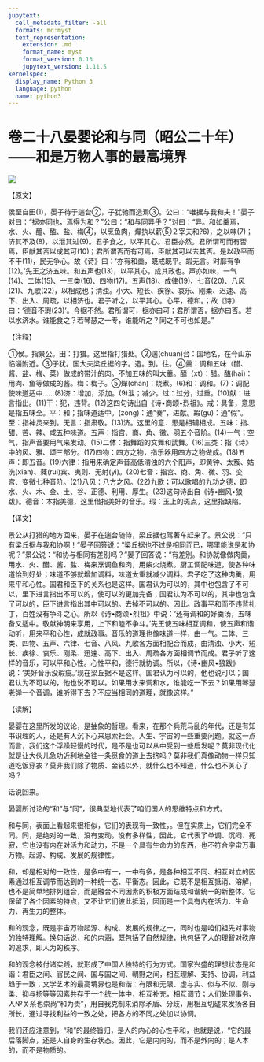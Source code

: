 ```yaml
---
jupytext:
  cell_metadata_filter: -all
  formats: md:myst
  text_representation:
    extension: .md
    format_name: myst
    format_version: 0.13
    jupytext_version: 1.11.5
kernelspec:
  display_name: Python 3
  language: python
  name: python3
---
```

# 卷二十八晏婴论和与同（昭公二十年）——和是万物人事的最高境界

![](image/cover.jpg)

【原文】

侯至自田(1)，晏子待于遄台②，子犹驰而造焉③。公曰：“唯据与我和夫！”晏子对曰：“据亦同也，焉得为和？”公曰：“和与同异乎？”对曰：“异。和如羹焉，水、火、醯、醢、盐、梅④，以烹鱼肉，燀执以薪⑤２宰夫和?6)，之以味(7)；济其不及(8)，以泄其过(9)。君子食之，以平其心。君臣亦然。君所谓可而有否焉，臣献其否以成其可(10)；君所谓否而有可焉，臣献其可以去其否。是以政平而不干(11)，民无争心。故《诗》曰：‘亦有和羹，既戒既平。嘏无言。时靡有争(12)。’先王之济五味。和五声也(13)，以平其心，成其政也。声亦如味，一气(14)、二体(15)、一三类(16)、四物(17)。五声(18)、成律(19)、七音(20)、八风(21)、九歌(22)，以相成也；清浊。小大、短长、疾徐、哀乐、刚柔、迟速、高下、出入、周疏，以相济也。君子听之，以平其心。心平，德和。；故《诗》曰：‘德音不瑕(23)’。今据不然。君所谓可，据亦曰可；君所谓否，据亦曰否。若以水济水。谁能食之？若琴瑟之一专，谁能听之？同之不可也如是。”

【注释】

①侯。指景公。田：打猎。这里指打猎处。②遄(chuan)台：国地名，在今山东临淄附近。③子犹。国大夫梁丘据的字。造。到。往。④羹：调和五味（醋、酱、盐、梅、菜）做成的带汁的肉。不加五味的叫大羹。醯（xt）：醋。醢(hai)：用肉、鱼等做成的酱。梅：梅子。⑤燀(chan)：烧煮。(6)和：调和。(7)：调配使味道适中……(8)济：增加，添加。(9)泄；减少。过：过分，过重。(10)献：进言指出。(11)干：犯，违背。(12)这四句诗出自《诗&#8226;商颂&#8226;烈祖》。戒：具备，意思是指五味全。平：和；指味道适中。(zong)：通“奏”，进献。嘏(gu)：通“假”。至：指神灵来到。无言：指肃敬。(13)济。这里的意．思是相辅相成。五味：指、甜、苦、辣、咸五种味道。五声：指宫、商、角、徽、羽五个音阶。(14)一气；空气，指声音要用气来发动。(15)二体：指舞蹈的文舞和武舞。(16)三类：指《诗》中的风、雅、颂三部分。(17)四物：四方之物，指乐器用四方之物做成。(18)五声：即五音。(19)六律：指用来确定声音高低清浊的六个阳声，即黄钟、太簇、姑洗(xian)、蕤(rui)宾、夷则、无射(yi)。(20)七音：指宫、商、角、微、羽、变宫、变微七种音阶。(21)八风：八方之风。(22)九歌；可以歌唱的九功之德，即水、火、木、金、土、谷、正德、利用、厚生。(23)这句诗出自《诗&#8226;豳风&#8226;狼跋》。德音：本指美德，这里借指美好的音乐。瑕：玉上的斑点，这里指缺陷。

【译文】

景公从打猎的地方回来，晏子在遄台随侍，梁丘据也驾著车赶来了。景公说：“只有梁丘据与我和协啊！”晏子回答说：“梁丘据也不过是相同而已，哪里能说是和协呢？”景公说：“和协与相同有差别吗？”晏子回答说：“有差别。和协就像做肉羹，用水、火、醋、酱、盐、梅来烹调鱼和肉，用柴火烧煮。厨工调配味道，使各种味道恰到好处；味道不够就增加调料，味道太重就减少调料。君子吃了这种肉羹，用来平和心性。国君和臣下的关系也是这样。国君认为可以的，其中也包含了不可以，里下进言指出不可以的，使可以的更加完备；国君认为不可以的，其中也包含了可以的，臣下进言指出其中可以的。去掉不可以的。因此。政事平和而不违背礼丁，百姓没有争斗之心。所以《诗&#8226;商颂&#8226;烈祖》中说：‘还有调和的好羹汤，五味备又适中。敬献神明来享用，上下和睦不争斗。’先王使五味相互调和，使五声和谐动听，用来平和心性，成就政事。音乐的道理也像味道一样，由一气。二体、三类、四物、五声、六律、七音、八风、九歌各方面相配合而成，由清浊、小大、短长、疾徐、哀乐、刚柔、迅速、高下、出入、周疏各方面相调节而成。君子听了这样的音乐，可以平和心性。心性平和，德行就协调。所以，《诗&#8226;豳风&#8226;狼跋》说：‘美好音乐没瑕疵。’现在梁丘据不是这样。国君认为可以的，他也说可以；国君认为不可以的，他也说不可以。如果用水来调和水，谁能吃一下去？如果用琴瑟老弹一个音调，谁听得下去？不应当相同的道理，就像这样。”

【读解】

晏婴在这里所发的议论，是抽象的哲理。看来，在那个兵荒马乱的年代，还是有知书识理的人，还是有人沉下心来思索社会。人生、宇宙的一些重要问题。就这一点而言，我们这个浮躁轻慢的时代，是不是也可以从中受到一些启发呢？莫非现代化就是让大伙儿急功近利地全往一条觅食的道上去挤吗？莫非我们真像动物一样只知道吃饭穿衣？莫非我们除了物质、金钱以外，就什么也不知道，什么也不关心了吗？

话说回来。

晏婴所讨论的“和”与“同”，很典型地代表了咱们国人的思维特点和方式。

和与同，表面上看起来很相似，它们的表现有一致性，。但在实质上，它们完全不同。同，是绝对的一致，没有变动。没有多样性，因此，它代表了单调、沉闷、死寂，它也没有内在对活力和动力，不是一个具有生命力的东西，也不符合宇宙万事万物。起源、构成、发展的规律性。

和，却是相对的一致性，是多中有一，一中有多，是各种相互不同、相互对立的因素通过相互调节而达到的一种统一态、平衡态。因此，它既不是相互抵消、溶解，也不是简单地排列组合，而是融合不同因素的积极方面结成和谐统一的新整体。它保留了各个因素的特点，又不让它们彼此抵消，因而是一个具有内在活力、生命力、再生力的整体。

和的观念，既是宇宙万物起源、构成、发展的规律之一，同时也是咱们祖先对事物的独特理解。换句话说，和的内涵，既包括了自然规律，也包括了人的理智对秩序的追求，即人为的秩序。

和的观念被付诸实践，就形成了中国人独特的行为方式。国家兴盛的理想状态是和谐：君臣之间、官民之间、国与国之间、朝野之间，相互理解、支持、协调，利益趋于一致；文学艺术的最高境界也是和谐：有限和无限、虚与实、似与不似、刚与柔、抑与扬等等因素共存于一个统一体中，相互补充，相互调节；人们处理事务、人№关系也崇尚“和为贵”，用自我克制来消除矛盾、分歧，用相互切磋来发扬各自所长，通过寻找利益的一致之处，把各方的不同之处加以协调。

我们还应注意到，“和”的最终旨归，是人的内心的心性平和，也就是说，“它的最后落脚点，还是人自身的生存状态。因此，它是内向的，而不是外向的；是人本的，而不是物质的。



